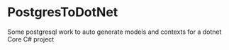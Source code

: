 # PostgresToDotNet
Some postgresql work to auto generate models and contexts for a dotnet Core C# project
